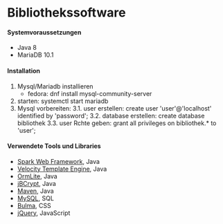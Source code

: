 # Bibliothekssoftware

#### Systemvoraussetzungen

- Java 8
- MariaDB 10.1

#### Installation

1. Mysql/Mariadb installieren
   * fedora: dnf install mysql-community-server
2. starten: systemctl start mariadb
3. Mysql vorbereiten: 
   3.1. user erstellen:  create user 'user'@'localhost' identified by 'password';
   3.2. database erstellen: create database bibliothek
   3.3. user Rchte geben: grant all privileges on bibliothek.* to 'user';




#### Verwendete Tools und Libraries

- [Spark Web Framework](http://sparkjava.com/), Java
- [Velocity Template Engine](http://velocity.apache.org/engine/1.7/), Java
- [OrmLite](http://ormlite.com/), Java
- [jBCrypt](https://www.mindrot.org/projects/jBCrypt/), Java
- [Maven](https://maven.apache.org/), Java
- [MySQL](https://www.mysql.com/de/), SQL
- [Bulma](https://bulma.io/), CSS
- [jQuery](https://jquery.com/), JavaScript
